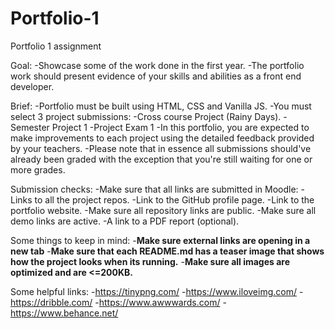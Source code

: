 # Portfolio-1
Portfolio 1 assignment

Goal:
  -Showcase some of the work done in the first year.
  -The portfolio work should present evidence of your skills and abilities as a front end developer.

Brief:
  -Portfolio must be built using HTML, CSS and Vanilla JS.
  -You must select 3 project submissions:
    -Cross course Project (Rainy Days).
    -Semester Project 1
    -Project Exam 1
  -In this portfolio, you are expected to make improvements to each project using the detailed feedback provided by your teachers.
  -Please note that in essence all submissions should've already been graded with the exception that you're still waiting for one or more grades.

Submission checks:
  -Make sure that all links are submitted in Moodle:
    -Links to all the project repos.
    -Link to the GitHub profile page.
    -Link to the portfolio website.
  -Make sure all repository links are public.
  -Make sure all demo links are active.
  -A link to a PDF report (optional).

Some things to keep in mind:
  -**Make sure external links are opening in a new tab**
  -**Make sure that each README.md has a teaser image that shows how the project looks when its running.**
  -**Make sure all images are optimized and are <=200KB.**

Some helpful links:
  -https://tinypng.com/
  -https://www.iloveimg.com/
  -https://dribble.com/
  -https://www.awwwards.com/
  -https://www.behance.net/
